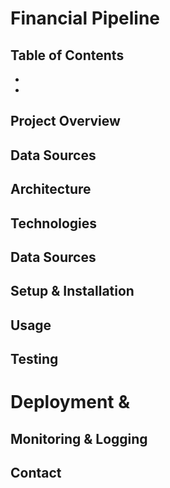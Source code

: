 # Financial Pipeline

## Table of Contents
-
-


## Project Overview


## Data Sources


## Architecture 


## Technologies


## Data Sources


## Setup & Installation


## Usage


## Testing


# Deployment & 


## Monitoring & Logging


## Contact


